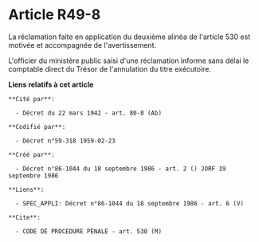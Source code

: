 # Article R49-8

La réclamation faite en application du deuxième alinéa de l'article 530 est motivée et accompagnée de l'avertissement.

L'officier du ministère public saisi d'une réclamation informe sans délai le comptable direct du Trésor de l'annulation du
titre exécutoire.

**Liens relatifs à cet article**

	**Cité par**:

	  - Décret du 22 mars 1942 - art. 80-8 (Ab)

	**Codifié par**:

	  - Décret n°59-318 1959-02-23

	**Créé par**:

	  - Décret n°86-1044 du 18 septembre 1986 - art. 2 () JORF 19 septembre 1986

	**Liens**:

	  - SPEC_APPLI: Décret n°86-1044 du 18 septembre 1986 - art. 6 (V)

	**Cite**:

	  - CODE DE PROCEDURE PENALE - art. 530 (M)
